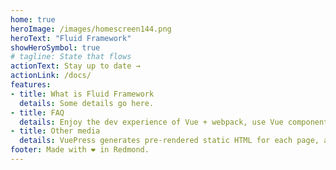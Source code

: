 ```yaml
---
home: true
heroImage: /images/homescreen144.png
heroText: "Fluid Framework"
showHeroSymbol: true
# tagline: State that flows
actionText: Stay up to date →
actionLink: /docs/
features:
- title: What is Fluid Framework
  details: Some details go here.
- title: FAQ
  details: Enjoy the dev experience of Vue + webpack, use Vue components in markdown, and develop custom themes with Vue.
- title: Other media
  details: VuePress generates pre-rendered static HTML for each page, and runs as an SPA once a page is loaded.
footer: Made with ❤ in Redmond.
---
```


